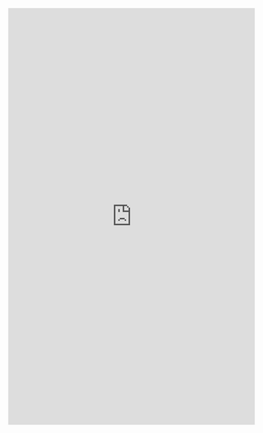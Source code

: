 <embed src="https://fbogliacino.github.io/JMP2021/docs/BogliacinoJMP2021.pdf" width="100%" height="850px"/>


